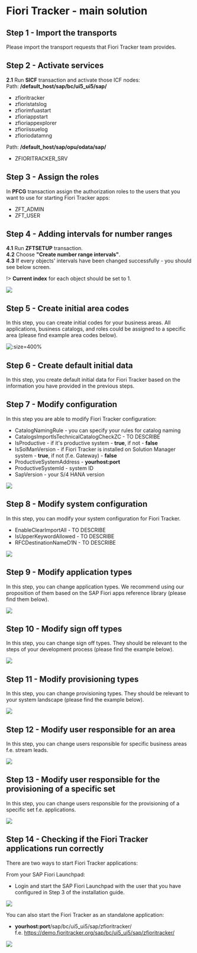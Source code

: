 # Fiori Tracker - main solution

## Step 1 - Import the transports

Please import the transport requests that Fiori Tracker team provides.

## Step 2 - Activate services

**2.1** Run **SICF** transaction and activate those ICF nodes:<br/>
Path: **/default_host/sap/bc/ui5_ui5/sap/**
- zfioritracker
- zfioristatslog
- zfiorimfuastart
- zfioriappstart
- zfioriappexplorer
- zfioriissuelog
- zfioriodatamng<br/>

Path: **/default_host/sap/opu/odata/sap/**
- ZFIORITRACKER_SRV

## Step 3 - Assign the roles

In **PFCG** transaction assign the authorization roles to the users that you want to use for starting Fiori Tracker apps:
- ZFT_ADMIN
- ZFT_USER

## Step 4 - Adding intervals for number ranges

**4.1** Run **ZFTSETUP** transaction.<br />
**4.2** Choose **"Create number range intervals"**.<br />
**4.3** If every objects' intervals have been changed successfully - you should see below screen.<br />

!> **Current index** for each object should be set to 1.

![](../res/guide_intervals.png)

## Step 5 - Create initial area codes

In this step, you can create initial codes for your business areas. All applications, business catalogs, and roles could be assigned to a specific area (please find example area codes below).

![](../res/guide_area_codes.jpg ':size=400%')

## Step 6 - Create default initial data

In this step, you create default initial data for Fiori Tracker based on the information you have provided in the previous steps.

## Step 7 - Modify configuration

In this step you are able to modify Fiori Tracker configuration:
- CatalogNamingRule - you can specify your rules for catalog naming
- CatalogsImportIsTechnicalCatalogCheckZC - TO DESCRIBE
- IsProductive - if it's productive system - **true**, if not - **false**
- IsSolManVersion - if Fiori Tracker is installed on Solution Manager system - **true**, if not (f.e. Gateway) - **false**
- ProductiveSystemAddress - **yourhost:port**
- ProductiveSystemId - system ID
- SapVersion - your S/4 HANA version

![](../res/config.png)

## Step 8 - Modify system configuration

In this step, you can modify your system configuration for Fiori Tracker.
- EnableClearImportAll - TO DESCRIBE
- IsUpperKeywordAllowed - TO DESCRIBE
- RFCDestinationNameD1N - TO DESCRIBE



![](../res/sys_config.png)

## Step 9 - Modify application types

In this step, you can change application types. We recommend using our proposition of them based on the SAP Fiori apps reference library (please find them below).

![](../res/app_types.png)

## Step 10 - Modify sign off types

In this step, you can change sign off types. They should be relevant to the steps of your development process (please find the example below).

![](../res/sign_off_types.png)

## Step 11 - Modify provisioning types

In this step, you can change provisioning types. They should be relevant to your system landscape (please find the example below).

![](../res/provisioning_types.png)

## Step 12 - Modify user responsible for an area

In this step, you can change users responsible for specific business areas f.e. stream leads.

![](../res/user_to_area.png)

## Step 13 - Modify user responsible for the provisioning of a specific set

In this step, you can change users responsible for the provisioning of a specific set f.e. applications.

![](../res/user_to_type.png)

## Step 14 - Checking if the Fiori Tracker applications run correctly

There are two ways to start Fiori Tracker applications:

From your SAP Fiori Launchpad:
- Login and start the SAP Fiori Launchpad with the user that you have configured in Step 3 of the installation guide.

![](../res/ft_flp.png)

You can also start the Fiori Tracker as an standalone application:
- **yourhost:port**/sap/bc/ui5_ui5/sap/zfioritracker/</br>
f.e. https://demo.fioritracker.org/sap/bc/ui5_ui5/sap/zfioritracker/

![](../res/ft_standalone.png)
